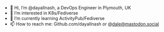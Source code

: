 - 👋 Hi, I’m @dayallnash, a DevOps Engineer in Plymouth, UK
- 👀 I’m interested in K8s/Fediverse
- 🌱 I’m currently learning ActivityPub/Fediverse
- 📫 How to reach me: Github.com/dayallnash or @dale@mastodon.social

